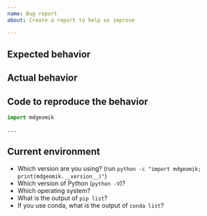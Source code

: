 ```yaml
---
name: Bug report
about: Create a report to help us improve

---
```


## Expected behavior ##

<!-- A clear and concise description of what you want to do and what you think should happen. (Code to reproduce the behavior can be added below). -->


## Actual behavior ##

<!-- What happened instead. Add as much detail as you can. Include (copy and paste) stack traces and any output. -->


## Code to reproduce the behavior ##

<!-- Show us how to reproduce the failure. If you can, use trajectory files from the test data. Use the code snipped below as a starting point. -->

``` python
import mdgeomik

...

```

## Current environment ##

- Which version are you using? (run `python -c "import mdgeomik; print(mdgeomik.__version__)"`)
- Which version of Python (`python -V`)?
- Which operating system?
- What is the output of `pip list`?
- If you use conda, what is the output of `conda list`?